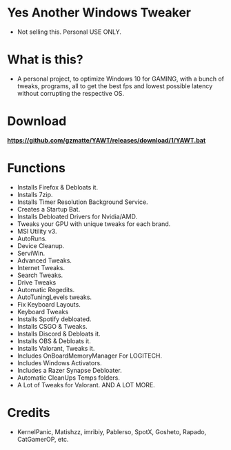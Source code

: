 # Yes Another Windows Tweaker
- Not selling this. Personal USE ONLY.

# What is this?
- A personal project, to optimize Windows 10 for GAMING, with a bunch of tweaks, programs, all to get the best fps and lowest possible latency without corrupting the respective OS.

# Download

**https://github.com/gzmatte/YAWT/releases/download/1/YAWT.bat**

# Functions
- Installs Firefox & Debloats it.
- Installs 7zip.
- Installs Timer Resolution Background Service.
- Creates a Startup Bat.
- Installs Debloated Drivers for Nvidia/AMD.
- Tweaks your GPU with unique tweaks for each brand.
- MSI Utility v3.
- AutoRuns.
- Device Cleanup.
- ServiWin.
- Advanced Tweaks.
- Internet Tweaks.
- Search Tweaks.
- Drive Tweaks
- Automatic Regedits.
- AutoTuningLevels tweaks.
- Fix Keyboard Layouts.
- Keyboard Tweaks
- Installs Spotify debloated.
- Installs CSGO & Tweaks.
- Installs Discord & Debloats it.
- Installs OBS & Debloats it.
- Installs Valorant, Tweaks it.
- Includes OnBoardMemoryManager For LOGITECH.
- Includes Windows Activators.
- Includes a Razer Synapse Debloater.
- Automatic CleanUps Temps folders.
- A Lot of Tweaks for Valorant.
AND A LOT MORE.

# Credits
- KernelPanic, Matishzz, imribiy, Pablerso, SpotX, Gosheto, Rapado, CatGamerOP, etc.
